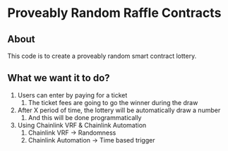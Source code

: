 # Proveably Random Raffle Contracts

## About

This code is to create a proveably random smart contract lottery.

## What we want it to do?
1. Users can enter by paying for a ticket
   1. The ticket fees are going to go the winner during the draw
2. After X period of time, the lottery will be automatically draw a number
   1. And this will be done programmatically
3. Using Chainlink VRF & Chainlink Automation
   1. Chainlink VRF -> Randomness
   2. Chainlink Automation -> Time based trigger